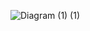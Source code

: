 ![Diagram (1) (1)](https://user-images.githubusercontent.com/68554677/195968397-927a18c4-b956-42ae-8e60-d41daa82b358.png)
